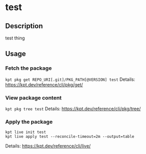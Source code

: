 # test

## Description
test thing

## Usage

### Fetch the package
`kpt pkg get REPO_URI[.git]/PKG_PATH[@VERSION] test`
Details: https://kpt.dev/reference/cli/pkg/get/

### View package content
`kpt pkg tree test`
Details: https://kpt.dev/reference/cli/pkg/tree/

### Apply the package
```
kpt live init test
kpt live apply test --reconcile-timeout=2m --output=table
```
Details: https://kpt.dev/reference/cli/live/
